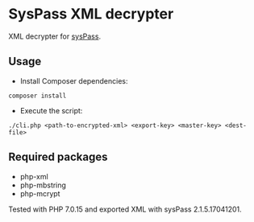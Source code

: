 SysPass XML decrypter
=====================

XML decrypter for [sysPass](https://github.com/nuxsmin/sysPass/).

## Usage

 - Install Composer dependencies:
 ```
 composer install
 ```

 - Execute the script:
 ```
 ./cli.php <path-to-encrypted-xml> <export-key> <master-key> <dest-file>
 ```

## Required packages

 - php-xml
 - php-mbstring
 - php-mcrypt


Tested with PHP 7.0.15 and exported XML with sysPass 2.1.5.17041201.

